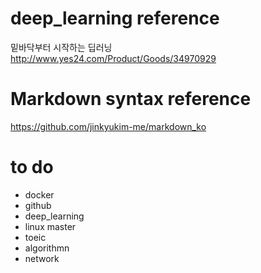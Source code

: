 # deep_learning reference
밑바닥부터 시작하는 딥러닝<br>
<http://www.yes24.com/Product/Goods/34970929>

# Markdown syntax reference
<https://github.com/jinkyukim-me/markdown_ko>

# to do
* docker
* github
* deep_learning
* linux master 
* toeic
* algorithmn
* network
